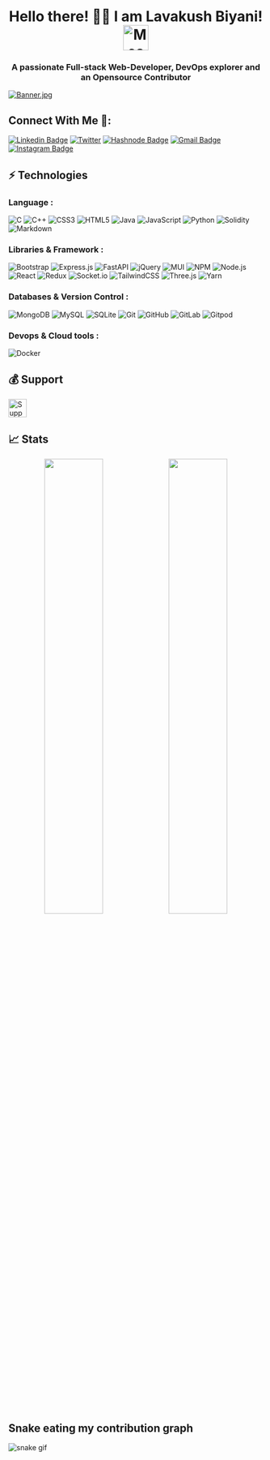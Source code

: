 <h1 align="center">Hello there! 👋🏻 I am Lavakush Biyani! <img src="https://i.imgur.com/veZrcC7.gif" alt="Meaow" width="50" /></h1>
<h3 align="center">A passionate Full-stack Web-Developer, DevOps explorer and an Opensource Contributor</h3>


[![Banner.jpg](https://i.postimg.cc/prRsRfmg/Banner.jpg)](https://twitter.com/lavkushbiyani1/header_photo)


## Connect With Me 🚀:

[![Linkedin Badge](https://img.shields.io/badge/-LavakushBiyani-blue?style=flat-square&logo=Linkedin&logoColor=white&link=https://www.linkedin.com/in/lavkush-biyani-07/)](https://www.linkedin.com/in/lavkush-biyani-07/)
[![Twitter](https://img.shields.io/badge/-LavakushBiyani-blue?style=flat-square&logo=Twitter&logoColor=white&link=https://twitter.com/lavkushbiyani1)](https://twitter.com/lavkushbiyani1)
[![Hashnode Badge](https://img.shields.io/badge/-@LavakushBiyani-03a57a?style=flat-square&labelColor=000000&logo=Hashnode&link=https://hashnode.com/@Lavakush07)](https://hashnode.com/@Lavakush07)
[![Gmail Badge](https://img.shields.io/badge/-lavkushbiyani@gmail.com-c14438?style=flat-square&logo=Gmail&logoColor=white&link=mailto:lavkushbiyani@gmail.com)](mailto:lavkushbiyani@gmail.com)
[![Instagram Badge](https://img.shields.io/badge/-LavakushBiyani-purple?style=flat-square&logo=instagram&logoColor=white&link=https://www.instagram.com/l_a_v_a.kush.in/)](https://www.instagram.com/l_a_v_a.kush.in/)

## ⚡ Technologies

### Language :
![C](https://img.shields.io/badge/c-%2300599C.svg?logo=c&logoColor=white&style=for-the-badge)
![C++](https://img.shields.io/badge/c++-%2300599C.svg?logo=c%2B%2B&logoColor=white&style=for-the-badge)
![CSS3](https://img.shields.io/badge/css3-%231572B6.svg?logo=css3&logoColor=white&style=for-the-badge)
![HTML5](https://img.shields.io/badge/html5-%23E34F26.svg?logo=html5&logoColor=white&style=for-the-badge)
![Java](https://img.shields.io/badge/java-%23ED8B00.svg?logo=java&logoColor=white&style=for-the-badge)
![JavaScript](https://img.shields.io/badge/javascript-%23323330.svg?logo=javascript&logoColor=%23F7DF1E&style=for-the-badge)
![Python](https://img.shields.io/badge/python-3670A0?logo=python&logoColor=ffdd54&style=for-the-badge)
![Solidity](https://img.shields.io/badge/Solidity-%23363636.svg?logo=solidity&logoColor=white&style=for-the-badge)
![Markdown](https://img.shields.io/badge/markdown-%23000000.svg?logo=markdown&logoColor=white&style=for-the-badge)

### Libraries & Framework :

![Bootstrap](https://img.shields.io/badge/bootstrap-%23563D7C.svg?logo=bootstrap&logoColor=white&style=for-the-badge)
![Express.js](https://img.shields.io/badge/express.js-%23404d59.svg?logo=express&logoColor=%2361DAFB&style=for-the-badge)
![FastAPI](https://img.shields.io/badge/FastAPI-005571?logo=fastapi&style=for-the-badge)
![jQuery](https://img.shields.io/badge/jquery-%230769AD.svg?logo=jquery&logoColor=white&style=for-the-badge)
![MUI ](https://img.shields.io/badge/MUI-%230081CB.svg?logo=material-ui&logoColor=white&style=for-the-badge)
![NPM ](https://img.shields.io/badge/NPM-%23000000.svg?logo=npm&logoColor=white&style=for-the-badge)
![Node.js ](https://img.shields.io/badge/node.js-6DA55F?logo=node.js&logoColor=white&style=for-the-badge)
![React](https://img.shields.io/badge/react-%2320232a.svg?logo=react&logoColor=%2361DAFB&style=for-the-badge)
![Redux](https://img.shields.io/badge/redux-%23593d88.svg?logo=redux&logoColor=white&style=for-the-badge)
![Socket.io](https://img.shields.io/badge/Socket.io-black?logo=socket.io&badgeColor=010101&style=for-the-badge)
![TailwindCSS](https://img.shields.io/badge/tailwindcss-%2338B2AC.svg?logo=tailwind-css&logoColor=white&style=for-the-badge)
![Three.js](https://img.shields.io/badge/threejs-black?logo=three.js&logoColor=white&style=for-the-badge)
![Yarn](https://img.shields.io/badge/yarn-%232C8EBB.svg?logo=yarn&logoColor=white&style=for-the-badge)

### Databases & Version Control :

![MongoDB](https://img.shields.io/badge/MongoDB-%234ea94b.svg?logo=mongodb&logoColor=white&style=for-the-badge)
![MySQL](https://img.shields.io/badge/mysql-%2300f.svg?logo=mysql&logoColor=white&style=for-the-badge)
![SQLite](https://img.shields.io/badge/sqlite-%2307405e.svg?logo=sqlite&logoColor=white&style=for-the-badge)
![Git](https://img.shields.io/badge/git-%23F05033.svg?logo=git&logoColor=white&style=for-the-badge)
![GitHub](https://img.shields.io/badge/github-%23121011.svg?logo=github&logoColor=white&style=for-the-badge)
![GitLab](https://img.shields.io/badge/gitlab-%23181717.svg?logo=gitlab&logoColor=white&style=for-the-badge)
![Gitpod](https://img.shields.io/badge/gitpod-f06611.svg?logo=gitpod&logoColor=white&style=for-the-badge)

### Devops & Cloud tools :
![Docker](https://img.shields.io/badge/-Docker-black?style=flat-square&logo=docker)
## 💰 Support
<p>
<a href='https://www.buymeacoffee.com/lavakushbiyani' target='_blank'><img height='36' style='border:0px;height:36px;' src='https://cdn.buymeacoffee.com/buttons/v2/default-yellow.png' border='0' alt='Support Kaiwalya on buymecoffee' /></a>
</p>

## 📈 Stats
<p align="center">
	
  <img width="48%" src="https://github-readme-stats.vercel.app/api?username=lavakush07&show_icons=true&theme=tokyonight" />
  <img width="48%" src="https://github-readme-streak-stats.herokuapp.com/?user=lavakush07&theme=tokyonight" />
</p>

## Snake eating my contribution graph
![snake gif](https://github.com/lavakush07/lavakush07/blob/output/github-contribution-grid-snake.gif)
